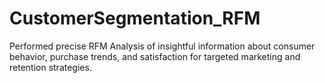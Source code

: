 # CustomerSegmentation_RFM
Performed precise RFM Analysis of insightful information about consumer behavior, purchase trends, and satisfaction for targeted marketing and retention strategies.
